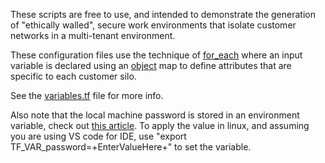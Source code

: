These scripts are free to use, and intended to demonstrate the generation of "ethically walled", secure work environments that isolate customer networks in a multi-tenant environment.

These configuration files use the technique of [for_each](https://developer.hashicorp.com/terraform/language/meta-arguments/for_each) where an input variable is declared using an [object](https://developer.hashicorp.com/terraform/language/expressions/type-constraints#object) map to define attributes that are specific to each customer silo.

See the [variables.tf](https://github.com/JamieLaing/EthicalWalledAvd/blob/main/variables.tf) file for more info.

Also note that the local machine password is stored in an environment variable, check out [this article](https://support.hashicorp.com/hc/en-us/articles/4547786359571-Reading-and-using-environment-variables-in-Terraform-runs).  To apply the value in linux, and assuming you are using VS code for IDE, use "export TF_VAR_password=+EnterValueHere+" to set the variable.
